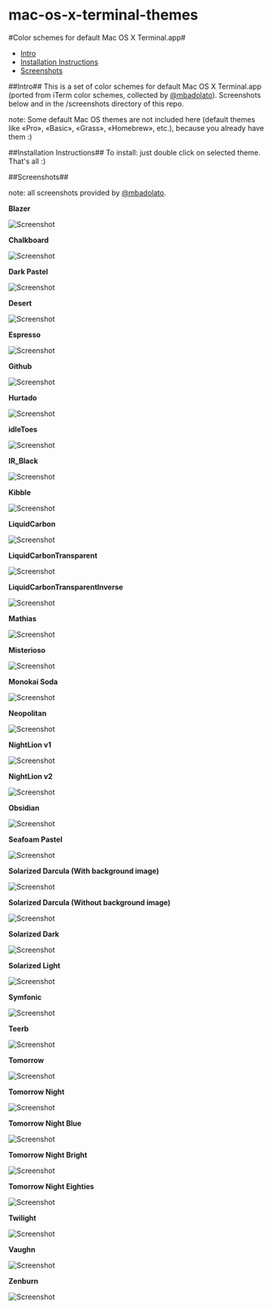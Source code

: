 mac-os-x-terminal-themes
========================

#Color schemes for default Mac OS X Terminal.app#

- [Intro](#intro)
- [Installation Instructions](#installation-instructions)
- [Screenshots](#screenshots)

##Intro##
This is a set of color schemes for default Mac OS X Terminal.app (ported from iTerm color schemes, collected by [@mbadolato](https://github.com/mbadolato/iTerm2-Color-Schemes)). 
Screenshots below and in the /screenshots directory of this repo.
	
note: Some default Mac OS themes are not included here (default themes like «Pro», «Basic», «Grass», «Homebrew», etc.), because you already have them :)

##Installation Instructions##
To install: just double click on selected theme. That's all :)

##Screenshots##

note: all screenshots provided by [@mbadolato](https://github.com/mbadolato/iTerm2-Color-Schemes).

**Blazer**

![Screenshot](https://raw.githubusercontent.com/Dwarven/osx-terminal-themes/master/screenshots/blazer.png)

**Chalkboard**

![Screenshot](https://raw.githubusercontent.com/Dwarven/osx-terminal-themes/master/screenshots/chalkboard.png)

**Dark Pastel**

![Screenshot](https://raw.githubusercontent.com/Dwarven/osx-terminal-themes/master/screenshots/dark_pastel.png)

**Desert**

![Screenshot](https://raw.githubusercontent.com/Dwarven/osx-terminal-themes/master/screenshots/desert.png)

**Espresso**

![Screenshot](https://raw.githubusercontent.com/Dwarven/osx-terminal-themes/master/screenshots/espresso.png)

**Github**

![Screenshot](https://raw.githubusercontent.com/Dwarven/osx-terminal-themes/master/screenshots/github.png)

**Hurtado**

![Screenshot](https://raw.githubusercontent.com/Dwarven/osx-terminal-themes/master/screenshots/hurtado.png)

**idleToes**

![Screenshot](https://raw.githubusercontent.com/Dwarven/osx-terminal-themes/master/screenshots/idleToes.png)

**IR_Black**

![Screenshot](https://raw.githubusercontent.com/Dwarven/osx-terminal-themes/master/screenshots/ir_black.png)

**Kibble**

![Screenshot](https://raw.githubusercontent.com/Dwarven/osx-terminal-themes/master/screenshots/kibble.png)

**LiquidCarbon**

![Screenshot](https://raw.githubusercontent.com/Dwarven/osx-terminal-themes/master/screenshots/liquid_carbon.png)

**LiquidCarbonTransparent**

![Screenshot](https://raw.githubusercontent.com/Dwarven/osx-terminal-themes/master/screenshots/liquid_carbon_transparent.png)

**LiquidCarbonTransparentInverse**

![Screenshot](https://raw.githubusercontent.com/Dwarven/osx-terminal-themes/master/screenshots/liquid_carbon_transparent_inverse.png)

**Mathias**

![Screenshot](https://raw.githubusercontent.com/Dwarven/osx-terminal-themes/master/screenshots/mathias.png)

**Misterioso**

![Screenshot](https://raw.githubusercontent.com/Dwarven/osx-terminal-themes/master/screenshots/misterioso.png)

**Monokai Soda**

![Screenshot](https://raw.githubusercontent.com/Dwarven/osx-terminal-themes/master/screenshots/monokai_soda.png)

**Neopolitan**

![Screenshot](https://raw.githubusercontent.com/Dwarven/osx-terminal-themes/master/screenshots/neopolitan.png)

**NightLion v1**

![Screenshot](https://raw.githubusercontent.com/Dwarven/osx-terminal-themes/master/screenshots/nightlion_v1.png)

**NightLion v2**

![Screenshot](https://raw.githubusercontent.com/Dwarven/osx-terminal-themes/master/screenshots/nightlion_v2.png)

**Obsidian**

![Screenshot](https://raw.githubusercontent.com/Dwarven/osx-terminal-themes/master/screenshots/obsidian.png)

**Seafoam Pastel**

![Screenshot](https://raw.githubusercontent.com/Dwarven/osx-terminal-themes/master/screenshots/seafoam_pastel.png)

**Solarized Darcula (With background image)**

![Screenshot](https://raw.githubusercontent.com/Dwarven/osx-terminal-themes/master/screenshots/solarized_darcula_with_background.png)

**Solarized Darcula (Without background image)**

![Screenshot](https://raw.githubusercontent.com/Dwarven/osx-terminal-themes/master/screenshots/solarized_darcula.png)

**Solarized Dark**

![Screenshot](https://raw.githubusercontent.com/Dwarven/osx-terminal-themes/master/screenshots/solarized_dark.png)

**Solarized Light**

![Screenshot](https://raw.githubusercontent.com/Dwarven/osx-terminal-themes/master/screenshots/solarized_light.png)

**Symfonic**

![Screenshot](https://raw.githubusercontent.com/Dwarven/osx-terminal-themes/master/screenshots/symfonic.png)

**Teerb**

![Screenshot](https://raw.githubusercontent.com/Dwarven/osx-terminal-themes/master/screenshots/teerb.png)

**Tomorrow**

![Screenshot](https://raw.githubusercontent.com/Dwarven/osx-terminal-themes/master/screenshots/tomorrow.png)

**Tomorrow Night**

![Screenshot](https://raw.githubusercontent.com/Dwarven/osx-terminal-themes/master/screenshots/tomorrow_night.png)

**Tomorrow Night Blue**

![Screenshot](https://raw.githubusercontent.com/Dwarven/osx-terminal-themes/master/screenshots/tomorrow_night_blue.png)

**Tomorrow Night Bright**

![Screenshot](https://raw.githubusercontent.com/Dwarven/osx-terminal-themes/master/screenshots/tomorrow_night_bright.png)

**Tomorrow Night Eighties**

![Screenshot](https://raw.githubusercontent.com/Dwarven/osx-terminal-themes/master/screenshots/tomorrow_night_eighties.png)

**Twilight**

![Screenshot](https://raw.githubusercontent.com/Dwarven/osx-terminal-themes/master/screenshots/twilight.png)

**Vaughn**

![Screenshot](https://raw.githubusercontent.com/Dwarven/osx-terminal-themes/master/screenshots/vaughn.png)

**Zenburn**

![Screenshot](https://raw.githubusercontent.com/Dwarven/osx-terminal-themes/master/screenshots/zenburn.png)


